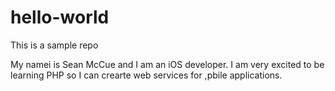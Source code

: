 # hello-world
This is a sample repo

My namei is Sean McCue and I am an iOS developer. I am very excited to be learning PHP so I can crearte web services for ,pbile applications. 
